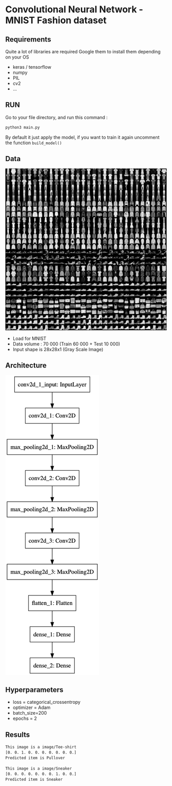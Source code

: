 # Convolutional Neural Network - MNIST Fashion dataset
## Requirements
Quite a lot of libraries are required
Google them to install them depending on your OS
* keras / tensorflow
* numpy
* PIL
* cv2
* ...

## RUN
Go to your file directory, and run this command :
```bash
python3 main.py
```
By default it just apply the model, if you want to train it again
uncomment the function ```build_model()```

## Data
![alt text](model/data_sample.png "Sample")
* Load for MNIST
* Data volume : 70 000 (Train 60 000 + Test 10 000)
* Input shape is 28x28x1 (Gray Scale Image)



## Architecture
![alt text](model/model.png "Model")

## Hyperparameters
* loss = categorical_crossentropy
* optimizer = Adam
* batch_size=200
* epochs = 2

## Results
```bash
This image is a image/Tee-shirt
[0. 0. 1. 0. 0. 0. 0. 0. 0. 0.]
Predicted item is Pullover

This image is a image/Sneaker
[0. 0. 0. 0. 0. 0. 0. 1. 0. 0.]
Predicted item is Sneaker
```
